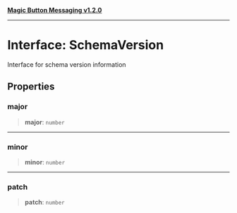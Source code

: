 [**Magic Button Messaging v1.2.0**](../README.md)

***

# Interface: SchemaVersion

Interface for schema version information

## Properties

### major

> **major**: `number`

***

### minor

> **minor**: `number`

***

### patch

> **patch**: `number`

